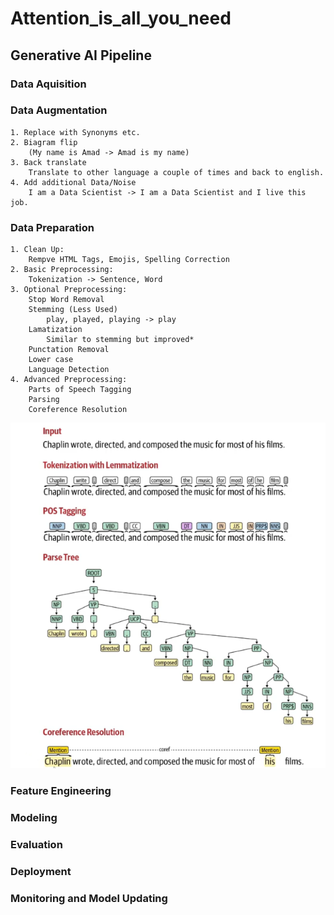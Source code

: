 # Attention_is_all_you_need

## Generative AI Pipeline


### Data Aquisition
### Data Augmentation

    1. Replace with Synonyms etc.
    2. Biagram flip 
        (My name is Amad -> Amad is my name)
    3. Back translate
        Translate to other language a couple of times and back to english.
    4. Add additional Data/Noise
        I am a Data Scientist -> I am a Data Scientist and I live this job.

### Data Preparation

    1. Clean Up: 
        Rempve HTML Tags, Emojis, Spelling Correction
    2. Basic Preprocessing:
        Tokenization -> Sentence, Word
    3. Optional Preprocessing:
        Stop Word Removal
        Stemming (Less Used)
            play, played, playing -> play
        Lamatization
            Similar to stemming but improved*
        Punctation Removal
        Lower case
        Language Detection
    4. Advanced Preprocessing:
        Parts of Speech Tagging
        Parsing
        Coreference Resolution

![screenshot](images/image.png)


### Feature Engineering
### Modeling
### Evaluation
### Deployment
### Monitoring and Model Updating

